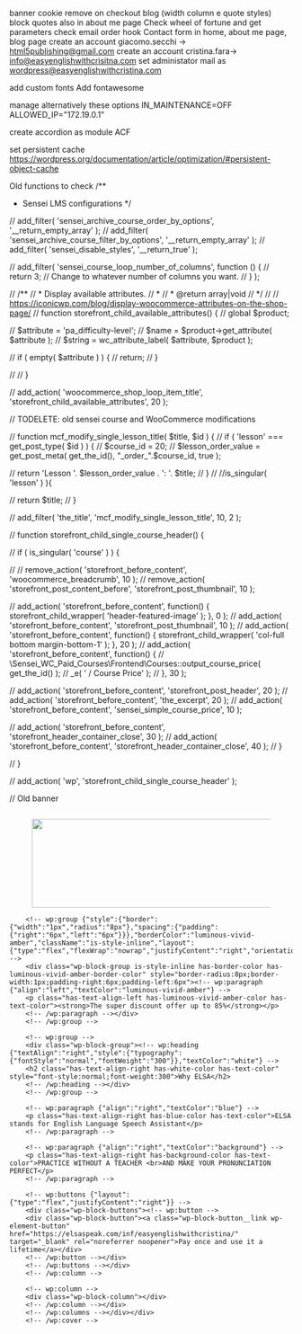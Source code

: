 banner cookie remove on checkout
blog (width column e quote styles) block quotes also in about me page
Check wheel of fortune  and get parameters
check email order hook
Contact form in home, about me page, blog page
create an account giacomo.secchi -> html5publishing@gmail.com
create an account cristina.fara-> info@easyenglishwithcrisitna.com
set administator mail as wordpress@easyenglishwithcristina.com

add custom fonts
Add fontawesome


manage alternatively these options
IN_MAINTENANCE=OFF
ALLOWED_IP="172.19.0.1"



create accordion as module ACF

set persistent cache https://wordpress.org/documentation/article/optimization/#persistent-object-cache


Old functions to check
/**
 * Sensei LMS configurations
 */

// add_filter( 'sensei_archive_course_order_by_options', '__return_empty_array' );
// add_filter( 'sensei_archive_course_filter_by_options', '__return_empty_array' );
// add_filter( 'sensei_disable_styles', '__return_true' );

// add_filter( 'sensei_course_loop_number_of_columns',  function () {
//     return 3; // Change to whatever number of columns you want.
// } );


// /**
//  * Display available attributes.
//  *
//  * @return array|void
//  */
// // https://iconicwp.com/blog/display-woocommerce-attributes-on-the-shop-page/
// function storefront_child_available_attributes() {
//     global $product;

//     $attribute = 'pa_difficulty-level';
//     $name = $product->get_attribute( $attribute );
//     $string = wc_attribute_label( $attribute, $product );



//     if ( empty( $attribute ) ) {
//         return;
//     }

//
// }

// add_action( 'woocommerce_shop_loop_item_title', 'storefront_child_available_attributes', 20 );



// TODELETE: old sensei course and WooCommerce  modifications

// function mcf_modify_single_lesson_title( $title, $id ) {
// 	if ( 'lesson' === get_post_type( $id ) ) {
//         $course_id = 20;
//         $lesson_order_value = get_post_meta( get_the_id(), "_order_".$course_id, true );

//         return 'Lesson '. $lesson_order_value . ': '. $title;
// 	}
//     //is_singular( 'lesson' ) ){




// 	return $title;
// }

// add_filter( 'the_title', 'mcf_modify_single_lesson_title', 10, 2 );




// function storefront_child_single_course_header() {


// 	if ( is_singular( 'course' ) ) {

// 		// remove_action( 'storefront_before_content', 'woocommerce_breadcrumb', 10 );
// 		remove_action( 'storefront_post_content_before', 'storefront_post_thumbnail', 10 );

//         add_action( 'storefront_before_content', function() { storefront_child_wrapper( 'header-featured-image' ); }, 0 );
// 		add_action( 'storefront_before_content', 'storefront_post_thumbnail', 10 );
// 		add_action( 'storefront_before_content', function() { storefront_child_wrapper( 'col-full bottom margin-bottom-1' ); }, 20 );
//         add_action( 'storefront_before_content', function() {
//             \Sensei_WC_Paid_Courses\Frontend\Courses::output_course_price( get_the_id() );
//             _e( ' / Course Price' );
//         }, 30 );


// 		add_action( 'storefront_before_content', 'storefront_post_header', 20 );
// 		add_action( 'storefront_before_content', 'the_excerpt', 20 );
//         add_action( 'storefront_before_content', 'sensei_simple_course_price', 10 );

// 		add_action( 'storefront_before_content', 'storefront_header_container_close', 30 );
// 		add_action( 'storefront_before_content', 'storefront_header_container_close', 40 );
// 	}

// }

// add_action( 'wp', 'storefront_child_single_course_header' );



// Old banner
        <!-- wp:cover {"url":"https://www.easyenglishwithcristina.com/wp-content/uploads/2022/08/cristinaxelsa.png","id":1352,"dimRatio":0,"minHeight":100,"minHeightUnit":"vh","contentPosition":"center center","isDark":false,"align":"full","style":{"color":{}}} -->
<div class="wp-block-cover alignfull is-light" style="min-height:100vh" id="elsa-speak-app"><span aria-hidden="true" class="wp-block-cover__background has-background-dim-0 has-background-dim"></span><img class="wp-block-cover__image-background wp-image-1352" alt="" src="https://www.easyenglishwithcristina.com/wp-content/uploads/2022/08/cristinaxelsa.png" data-object-fit="cover"/><div class="wp-block-cover__inner-container"><!-- wp:columns -->
        <div class="wp-block-columns"><!-- wp:column -->
        <div class="wp-block-column"><!-- wp:image {"align":"right","id":1347,"width":455,"height":158,"sizeSlug":"full","linkDestination":"none"} -->
        <figure class="wp-block-image alignright size-full is-resized"><img src="https://www.easyenglishwithcristina.com/wp-content/uploads/2022/08/LOGO-ELSA-FOOTER.svg" alt="" class="wp-image-1347" width="455" height="158"/></figure>
        <!-- /wp:image -->

        <!-- wp:group {"style":{"border":{"width":"1px","radius":"8px"},"spacing":{"padding":{"right":"6px","left":"6px"}}},"borderColor":"luminous-vivid-amber","className":"is-style-inline","layout":{"type":"flex","flexWrap":"nowrap","justifyContent":"right","orientation":"vertical"}} -->
        <div class="wp-block-group is-style-inline has-border-color has-luminous-vivid-amber-border-color" style="border-radius:8px;border-width:1px;padding-right:6px;padding-left:6px"><!-- wp:paragraph {"align":"left","textColor":"luminous-vivid-amber"} -->
        <p class="has-text-align-left has-luminous-vivid-amber-color has-text-color"><strong>The super discount offer up to 85%</strong></p>
        <!-- /wp:paragraph --></div>
        <!-- /wp:group -->

        <!-- wp:group -->
        <div class="wp-block-group"><!-- wp:heading {"textAlign":"right","style":{"typography":{"fontStyle":"normal","fontWeight":"300"}},"textColor":"white"} -->
        <h2 class="has-text-align-right has-white-color has-text-color" style="font-style:normal;font-weight:300">Why ELSA</h2>
        <!-- /wp:heading --></div>
        <!-- /wp:group -->

        <!-- wp:paragraph {"align":"right","textColor":"blue"} -->
        <p class="has-text-align-right has-blue-color has-text-color">ELSA stands for English Language Speech Assistant</p>
        <!-- /wp:paragraph -->

        <!-- wp:paragraph {"align":"right","textColor":"background"} -->
        <p class="has-text-align-right has-background-color has-text-color">PRACTICE WITHOUT A TEACHER <br>AND MAKE YOUR PRONUNCIATION PERFECT</p>
        <!-- /wp:paragraph -->

        <!-- wp:buttons {"layout":{"type":"flex","justifyContent":"right"}} -->
        <div class="wp-block-buttons"><!-- wp:button -->
        <div class="wp-block-button"><a class="wp-block-button__link wp-element-button" href="https://elsaspeak.com/inf/easyenglishwithcristina/" target="_blank" rel="noreferrer noopener">Pay once and use it a lifetime</a></div>
        <!-- /wp:button --></div>
        <!-- /wp:buttons --></div>
        <!-- /wp:column -->

        <!-- wp:column -->
        <div class="wp-block-column"></div>
        <!-- /wp:column --></div>
        <!-- /wp:columns --></div></div>
        <!-- /wp:cover -->
